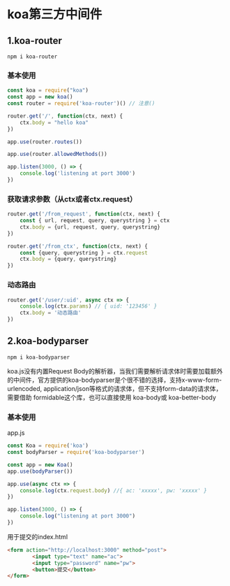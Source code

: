 # koa第三方中间件



## 1.koa-router

`npm i koa-router`

### 基本使用

```js
const koa = require("koa")
const app = new koa()
const router = require('koa-router')() // 注意()

router.get('/', function(ctx, next) {
    ctx.body = "hello koa"
})	

app.use(router.routes())

app.use(router.allowedMethods())

app.listen(3000, () => {
    console.log('listening at port 3000')
})
```

### 获取请求参数（从ctx或者ctx.request）

```js
router.get('/from_request', function(ctx, next) {
    const { url, request, query, querystring } = ctx
    ctx.body = {url, request, query, querystring}
})

router.get('/from_ctx', function(ctx, next) {
    const {query, querystring } = ctx.request
    ctx.body = {query, querystring}
})
```

### 动态路由

```js
router.get('/user/:uid', async ctx => {
    console.log(ctx.params) // { uid: '123456' }
    ctx.body = '动态路由'
})
```



## 2.koa-bodyparser

`npm i koa-bodyparser`

koa.js没有内置Request Body的解析器，当我们需要解析请求体时需要加载额外的中间件，官方提供的koa-bodyparser是个很不错的选择，支持x-www-form-urlencoded, application/json等格式的请求体，但不支持form-data的请求体，需要借助 formidable这个库，也可以直接使用 koa-body或 koa-better-body

### 基本使用

app.js

```js
const Koa = require('koa')
const bodyParser = require('koa-bodyparser')

const app = new Koa()
app.use(bodyParser())

app.use(async ctx => {
    console.log(ctx.request.body) //{ ac: 'xxxxx', pw: 'xxxxx' }
})

app.listen(3000, () => {
    console.log("listening at port 3000")
})
```

用于提交的index.html

```html
<form action="http://localhost:3000" method="post">
        <input type="text" name="ac">
        <input type="password" name="pw">
        <button>提交</button>
</form>
```

